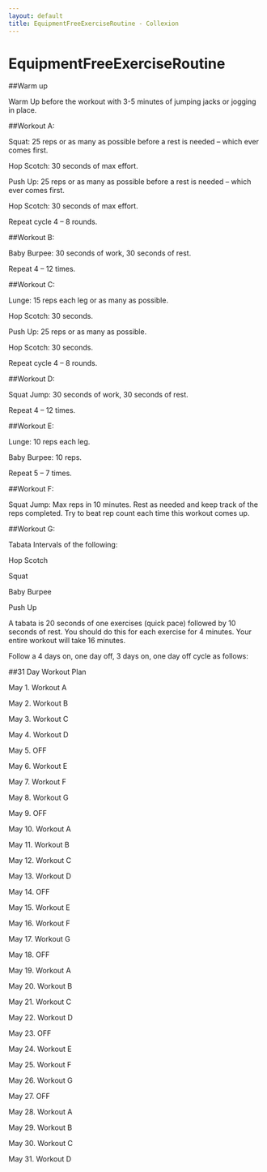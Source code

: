 ```yaml
---
layout: default
title: EquipmentFreeExerciseRoutine - Collexion
---
```


# EquipmentFreeExerciseRoutine

##Warm up


Warm Up before the workout with 3-5 minutes of jumping jacks or jogging in place.

##Workout A:


Squat: 25 reps or as many as possible before a rest is needed – which ever comes first.

Hop Scotch: 30 seconds of max effort.

Push Up: 25 reps or as many as possible before a rest is needed – which ever comes first.

Hop Scotch: 30 seconds of max effort.

Repeat cycle 4 – 8 rounds.

##Workout B:


Baby Burpee: 30 seconds of work, 30 seconds of rest.

Repeat 4 – 12 times.

##Workout C:


Lunge: 15 reps each leg or as many as possible.

Hop Scotch: 30 seconds.

Push Up: 25 reps or as many as possible.

Hop Scotch: 30 seconds.

Repeat cycle 4 – 8 rounds.

##Workout D:


Squat Jump: 30 seconds of work, 30 seconds of rest.

Repeat 4 – 12 times.

##Workout E:


Lunge: 10 reps each leg.

Baby Burpee: 10 reps.

Repeat 5 – 7 times.

##Workout F:


Squat Jump: Max reps in 10 minutes. Rest as needed and keep track of the reps completed. Try to beat rep count each time this workout comes up.

##Workout G:


Tabata Intervals of the following:

Hop Scotch

Squat

Baby Burpee

Push Up

A tabata is 20 seconds of one exercises (quick pace) followed by 10 seconds of rest.  You should do this for each exercise for 4 minutes.  Your entire workout will take 16 minutes.

Follow a 4 days on, one day off, 3 days on, one day off cycle as follows:

##31 Day Workout Plan


May 1. Workout A

May 2. Workout B

May 3. Workout C

May 4. Workout D

May 5. OFF

May 6. Workout E

May 7. Workout F

May 8. Workout G

May 9. OFF

May 10. Workout A

May 11. Workout B

May 12. Workout C

May 13. Workout D

May 14. OFF

May 15. Workout E

May 16. Workout F

May 17. Workout G

May 18. OFF

May 19. Workout A

May 20. Workout B

May 21. Workout C

May 22. Workout D

May 23. OFF

May 24. Workout E

May 25. Workout F

May 26. Workout G

May 27. OFF

May 28. Workout A

May 29. Workout B

May 30. Workout C

May 31. Workout D